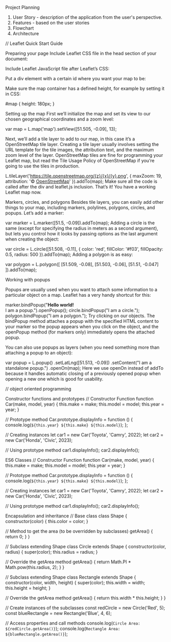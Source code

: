 Project Planning

1. User Story - description of the application from the user's perspective.
2. Features - based on the user stories
3. Flowchart
4. Architecture

// Leaflet Quick Start Guide

Preparing your page
Include Leaflet CSS file in the head section of your document:

 <link rel="stylesheet" href="https://unpkg.com/leaflet@1.9.4/dist/leaflet.css"
     integrity="sha256-p4NxAoJBhIIN+hmNHrzRCf9tD/miZyoHS5obTRR9BMY="
     crossorigin=""/>

Include Leaflet JavaScript file after Leaflet’s CSS:

 <!-- Make sure you put this AFTER Leaflet's CSS -->
 <script src="https://unpkg.com/leaflet@1.9.4/dist/leaflet.js"
     integrity="sha256-20nQCchB9co0qIjJZRGuk2/Z9VM+kNiyxNV1lvTlZBo="
     crossorigin=""></script>

Put a div element with a certain id where you want your map to be:

 <div id="map"></div>
Make sure the map container has a defined height, for example by setting it in CSS:

#map { height: 180px; }

Setting up the map
First we’ll initialize the map and set its view to our chosen geographical coordinates and a zoom level:

var map = L.map('map').setView([51.505, -0.09], 13);

Next, we’ll add a tile layer to add to our map, in this case it’s a OpenStreetMap tile layer. Creating a tile layer usually involves setting the URL template for the tile images, the attribution text, and the maximum zoom level of the layer. OpenStreetMap tiles are fine for programming your Leaflet map, but read the Tile Usage Policy of OpenStreetMap if you’re going to use the tiles in production.

L.tileLayer('https://tile.openstreetmap.org/{z}/{x}/{y}.png', {
maxZoom: 19,
attribution: '&copy; <a href="http://www.openstreetmap.org/copyright">OpenStreetMap</a>'
}).addTo(map);
Make sure all the code is called after the div and leaflet.js inclusion. That’s it! You have a working Leaflet map now.

Markers, circles, and polygons
Besides tile layers, you can easily add other things to your map, including markers, polylines, polygons, circles, and popups. Let’s add a marker:

var marker = L.marker([51.5, -0.09]).addTo(map);
Adding a circle is the same (except for specifying the radius in meters as a second argument), but lets you control how it looks by passing options as the last argument when creating the object:

var circle = L.circle([51.508, -0.11], {
color: 'red',
fillColor: '#f03',
fillOpacity: 0.5,
radius: 500
}).addTo(map);
Adding a polygon is as easy:

var polygon = L.polygon([
[51.509, -0.08],
[51.503, -0.06],
[51.51, -0.047]
]).addTo(map);

Working with popups

Popups are usually used when you want to attach some information to a particular object on a map. Leaflet has a very handy shortcut for this:

marker.bindPopup("<b>Hello world!</b><br>I am a popup.").openPopup();
circle.bindPopup("I am a circle.");
polygon.bindPopup("I am a polygon.");
Try clicking on our objects. The bindPopup method attaches a popup with the specified HTML content to your marker so the popup appears when you click on the object, and the openPopup method (for markers only) immediately opens the attached popup.

You can also use popups as layers (when you need something more than attaching a popup to an object):

var popup = L.popup()
.setLatLng([51.513, -0.09])
.setContent("I am a standalone popup.")
.openOn(map);
Here we use openOn instead of addTo because it handles automatic closing of a previously opened popup when opening a new one which is good for usability.

// object oriented programming

Constructor functions and prototypes
// Constructor Function
function Car(make, model, year) {
this.make = make;
this.model = model;
this.year = year;
}

// Prototype method
Car.prototype.displayInfo = function () {
console.log(`${this.year} ${this.make} ${this.model}`);
};

// Creating instances
let car1 = new Car('Toyota', 'Camry', 2022);
let car2 = new Car('Honda', 'Civic', 2023);

// Using prototype method
car1.displayInfo();
car2.displayInfo();

ES6 Classes
// Constructor Function
function Car(make, model, year) {
this.make = make;
this.model = model;
this.year = year;
}

// Prototype method
Car.prototype.displayInfo = function () {
console.log(`${this.year} ${this.make} ${this.model}`);
};

// Creating instances
let car1 = new Car('Toyota', 'Camry', 2022);
let car2 = new Car('Honda', 'Civic', 2023);

// Using prototype method
car1.displayInfo();
car2.displayInfo();

Encapsulation and inheritance
// Base class
class Shape {
constructor(color) {
this.color = color;
}

// Method to get the area (to be overridden by subclasses)
getArea() {
return 0;
}
}

// Subclass extending Shape
class Circle extends Shape {
constructor(color, radius) {
super(color);
this.radius = radius;
}

// Override the getArea method
getArea() {
return Math.PI \* Math.pow(this.radius, 2);
}
}

// Subclass extending Shape
class Rectangle extends Shape {
constructor(color, width, height) {
super(color);
this.width = width;
this.height = height;
}

// Override the getArea method
getArea() {
return this.width \* this.height;
}
}

// Create instances of the subclasses
const redCircle = new Circle('Red', 5);
const blueRectangle = new Rectangle('Blue', 4, 6);

// Access properties and call methods
console.log(`Circle Area: ${redCircle.getArea()}`);
console.log(`Rectangle Area: ${blueRectangle.getArea()}`);

<!DOCTYPE html>
<html lang="en">
<head>
  <meta charset="UTF-8">
  <meta name="viewport" content="width=device-width, initial-scale=1.0">
  <title>Local Storage Example 1</title>
</head>
<body>

<script>
  // Storing a value in local storage
  localStorage.setItem('myKey', 'Hello, Local Storage!');

  // Retrieving a value from local storage
  const retrievedValue = localStorage.getItem('myKey');

  // Displaying the retrieved value
  alert(retrievedValue);
</script>

</body>
</html>
